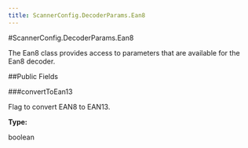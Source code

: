 ```yaml
---
title: ScannerConfig.DecoderParams.Ean8
---
```

#ScannerConfig.DecoderParams.Ean8

The Ean8 class provides access to parameters that are available for
 the Ean8 decoder.

##Public Fields

###convertToEan13

Flag to convert EAN8 to EAN13.

**Type:**

boolean

